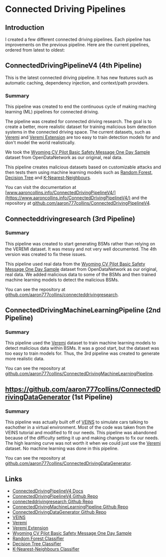 # Connected Driving Pipelines

## Introduction

I created a few different connected driving pipelines. Each pipeline has improvements on the previous pipeline. Here are the current pipelines, ordered from latest to oldest:

## ConnectedDrivingPipelineV4 (4th Pipeline)

This is the latest connected driving pipeline. It has new features such as automatic caching, dependency injection, and context/path providers.

### Summary

This pipeline was created to end the continuous cycle of making maching learning (ML) pipelines for connected driving.

The pipeline was created for connected driving research. The goal is to create a better, more realistic dataset for training malicious bsm detection systems in the connected driving space. The current datasets, such as [Veremi](https://veremi-dataset.github.io/) and [Veremi Extension](https://github.com/josephkamel/VeReMi-Dataset) are too easy to train detection models for and don't model the world realistically.

We took the [Wyoming CV Pilot Basic Safety Message One Day Sample](https://www.opendatanetwork.com/dataset/data.transportation.gov/9k4m-a3jc) dataset from OpenDataNetwork as our original, real data.

This pipeline creates malicious datasets based on customizable attacks and then tests them using machine learning models such as [Random Forest](https://scikit-learn.org/stable/modules/generated/sklearn.ensemble.RandomForestClassifier.html), [Decision Tree](https://scikit-learn.org/stable/modules/generated/sklearn.tree.DecisionTreeClassifier.html) and [K-Nearest-Neighbours](https://scikit-learn.org/stable/modules/generated/sklearn.neighbors.KNeighborsClassifier.html).

You can visit the documentation at [www.aaroncollins.info/ConnectedDrivingPipelineV4/](https://www.aaroncollins.info/ConnectedDrivingPipelineV4/) and the repository at [github.com/aaron777collins/ConnectedDrivingPipelineV4](https://github.com/aaron777collins/ConnectedDrivingPipelineV4).

## Connecteddrivingresearch (3rd Pipeline)

### Summary

This pipeline was created to start generating BSMs rather than relying on the VEREMI dataset. It was messy and not very well documented. The 4th version was created to fix these issues.

This pipeline used real data from the [Wyoming CV Pilot Basic Safety Message One Day Sample](https://www.opendatanetwork.com/dataset/data.transportation.gov/9k4m-a3jc) dataset from OpenDataNetwork as our original, real data. We added malicious data to some of the BSMs and then trained machine learning models to detect the malicious BSMs.

You can see the repository at [github.com/aaron777collins/connecteddrivingresearch](https://github.com/aaron777collins/connecteddrivingresearch).

## ConnectedDrivingMachineLearningPipeline (2nd Pipeline)

### Summary

This pipeline used the [Veremi](https://veremi-dataset.github.io/) dataset to train machine learning models to detect malicious data within BSMs. It was a good start, but the dataset was too easy to train models for. Thus, the 3rd pipeline was created to generate more realistic data.

You can see the repository at [github.com/aaron777collins/ConnectedDrivingMachineLearningPipeline](https://github.com/aaron777collins/ConnectedDrivingMachineLearningPipeline).

## https://github.com/aaron777collins/ConnectedDrivingDataGenerator (1st Pipeline)

### Summary

This pipeline was actually built off of [VEINS](https://veins.car2x.org/tutorial/) to simulate cars talking to eachother in a virtual environment. Most of the code was taken from the VEINS tutorial and modified to fit our needs. This pipeline was abandoned because of the difficulty setting it up and making changes to fix our needs. The high learning curve was not worth it when we could just use the [Veremi](https://veremi-dataset.github.io/) dataset. No machine learning was done in this pipeline.

You can see the repository at [github.com/aaron777collins/ConnectedDrivingDataGenerator](https://github.com/aaron777collins/ConnectedDrivingDataGenerator).

## Links
- [ConnectedDrivingPipelineV4 Docs](https://www.aaroncollins.info/ConnectedDrivingPipelineV4/)
- [ConnectedDrivingPipelineV4 Github Repo](https://github.com/aaron777collins/ConnectedDrivingPipelineV4)
- [connecteddrivingresearch Github Repo](https://github.com/aaron777collins/connecteddrivingresearch)
- [ConnectedDrivingMachineLearningPipeline Github Repo](https://github.com/aaron777collins/ConnectedDrivingMachineLearningPipeline)
- [ConnectedDrivingDataGenerator Github Repo](https://github.com/aaron777collins/ConnectedDrivingDataGenerator)
- [VEINS](https://veins.car2x.org/tutorial/)
- [Veremi](https://veremi-dataset.github.io/)
- [Veremi Extension](https://github.com/josephkamel/VeReMi-Dataset)
- [Wyoming CV Pilot Basic Safety Message One Day Sample](https://www.opendatanetwork.com/dataset/data.transportation.gov/9k4m-a3jc)
- [Random Forest Classifier](https://scikit-learn.org/stable/modules/generated/sklearn.ensemble.RandomForestClassifier.html)
- [Decision Tree Classifier](https://scikit-learn.org/stable/modules/generated/sklearn.tree.DecisionTreeClassifier.html)
- [K-Nearest-Neighbours Classifier](https://scikit-learn.org/stable/modules/generated/sklearn.neighbors.KNeighborsClassifier.html)
